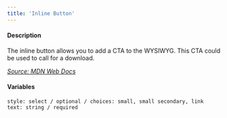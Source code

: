 ```yaml
---
title: 'Inline Button'
---
```

#### Description
The inline button allows you to add a CTA to the WYSIWYG. This CTA could be used to call for a download.

*[Source: MDN Web Docs](https://developer.mozilla.org/en-US/docs/Web/HTML/Element/button)*

#### Variables
~~~
style: select / optional / choices: small, small secondary, link
text: string / required
~~~

